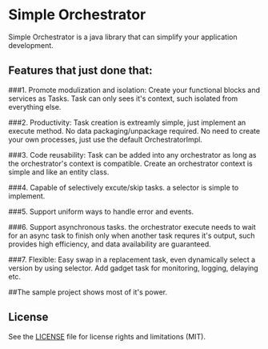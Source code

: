 # Simple Orchestrator

Simple Orchestrator is a java library that can simplify your application development.

## Features that just done that:

###1. Promote modulization and isolation:
    Create your functional blocks and services as Tasks.
    Task can only sees it's context, such isolated from everything else.

###2. Productivity:
    Task creation is extreamly simple, just implement an execute method.
    No data packaging/unpackage required.
    No need to create your own processes, just use the default OrchestratorImpl.

###3. Code reusability:
    Task can be added into any orchestrator as long as the orchestrator's context is compatible.
    Create an orchestrator context is simple and like an entity class.

###4. Capable of selectively excute/skip tasks. a selector is simple to implement.

###5. Support uniform ways to handle error and events.

###6. Support asynchronous tasks.
    the orchestrator execute needs to wait for an async task to finish only when another task
    requres it's output, such provides high efficiency, and data availability are guaranteed.

###7. Flexible:
    Easy swap in a replacement task, even dynamically select a version by using selector.
    Add gadget task for monitoring, logging, delaying etc.


##The sample project shows most of it's power.

## License

See the [LICENSE](LICENSE.md) file for license rights and limitations (MIT).